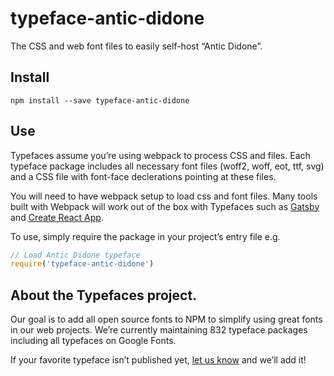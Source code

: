 
# typeface-antic-didone

The CSS and web font files to easily self-host “Antic Didone”.

## Install

`npm install --save typeface-antic-didone`

## Use

Typefaces assume you’re using webpack to process CSS and files. Each typeface
package includes all necessary font files (woff2, woff, eot, ttf, svg) and
a CSS file with font-face declerations pointing at these files.

You will need to have webpack setup to load css and font files. Many tools built
with Webpack will work out of the box with Typefaces such as [Gatsby](https://github.com/gatsbyjs/gatsby)
and [Create React App](https://github.com/facebookincubator/create-react-app).

To use, simply require the package in your project’s entry file e.g.

```javascript
// Load Antic Didone typeface
require('typeface-antic-didone')
```

## About the Typefaces project.

Our goal is to add all open source fonts to NPM to simplify using great fonts in
our web projects. We’re currently maintaining 832 typeface packages
including all typefaces on Google Fonts.

If your favorite typeface isn’t published yet, [let us know](https://github.com/KyleAMathews/typefaces)
and we’ll add it!
